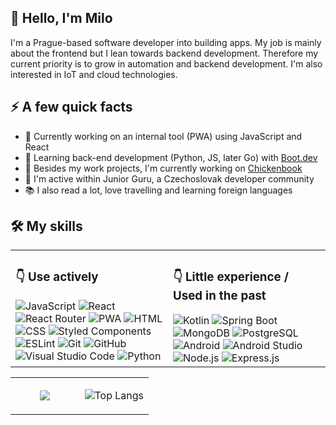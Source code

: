 ## 👋 Hello, I'm Milo
I'm a Prague-based software developer into building apps. My job is mainly about the frontend but I lean towards backend development. Therefore my current priority is to grow in automation and backend development. I'm also interested in IoT and cloud technologies.

## ⚡ A few quick facts
- 🔭 Currently working on an internal tool (PWA) using JavaScript and React
- 🌱 Learning back-end development (Python, JS, later Go) with [Boot.dev](https://www.boot.dev/)
- 🐣 Besides my work projects, I'm currently working on [Chickenbook](https://github.com/milojezek/chickenbook)
- 💬 I'm active within Junior Guru, a Czechoslovak developer community
- 📚 I also read a lot, love travelling and learning foreign languages

## 🛠️ My skills
<table><tr><td valign="top" width="50%">

### <div align="left">👇 Use actively</div>
<div align="left">  
<img src="https://img.shields.io/badge/JavaScript-F7DF1E.svg?style=for-the-badge&logo=JavaScript&logoColor=black" alt="JavaScript">
<img src="https://img.shields.io/badge/React-61DAFB.svg?style=for-the-badge&logo=React&logoColor=black" alt="React">
<img src="https://img.shields.io/badge/React%20Router-CA4245.svg?style=for-the-badge&logo=React-Router&logoColor=white" alt="React Router">
<img src="https://img.shields.io/badge/PWA-5A0FC8.svg?style=for-the-badge&logo=PWA&logoColor=white" alt="PWA">
<img src="https://img.shields.io/badge/HTML5-E34F26.svg?style=for-the-badge&logo=HTML5&logoColor=white" alt="HTML">
<img src="https://img.shields.io/badge/CSS3-1572B6.svg?style=for-the-badge&logo=CSS3&logoColor=white" alt="CSS">
<img src="https://img.shields.io/badge/styledcomponents-DB7093.svg?style=for-the-badge&logo=styled-components&logoColor=white" alt="Styled Components">
<img src="https://img.shields.io/badge/ESLint-4B32C3.svg?style=for-the-badge&logo=ESLint&logoColor=white" alt="ESLint">
<img src="https://img.shields.io/badge/Git-F05032.svg?style=for-the-badge&logo=Git&logoColor=white" alt="Git">
<img src="https://img.shields.io/badge/GitHub-181717.svg?style=for-the-badge&logo=GitHub&logoColor=white" alt="GitHub">
<img src="https://img.shields.io/badge/Visual%20Studio%20Code-007ACC.svg?style=for-the-badge&logo=Visual-Studio-Code&logoColor=white" alt="Visual Studio Code">
<img src="https://img.shields.io/badge/Python-3776AB.svg?style=for-the-badge&logo=Python&logoColor=white" alt="Python">
</div>

</td><td valign="top" width="50%">

### <div align="left">👇 Little experience / Used in the past</div>
<div align="left">  
<img src="https://img.shields.io/badge/Kotlin-7F52FF.svg?style=for-the-badge&logo=Kotlin&logoColor=white" alt="Kotlin">
<img src="https://img.shields.io/badge/Spring%20Boot-6DB33F.svg?style=for-the-badge&logo=Spring-Boot&logoColor=white" alt="Spring Boot">
<img src="https://img.shields.io/badge/MongoDB-47A248.svg?style=for-the-badge&logo=MongoDB&logoColor=white" alt="MongoDB">
<img src="https://img.shields.io/badge/PostgreSQL-4169E1.svg?style=for-the-badge&logo=PostgreSQL&logoColor=white" alt="PostgreSQL">
<img src="https://img.shields.io/badge/Android-34A853.svg?style=for-the-badge&logo=Android&logoColor=white" alt="Android">
<img src="https://img.shields.io/badge/Android%20Studio-3DDC84.svg?style=for-the-badge&logo=Android-Studio&logoColor=white" alt="Android Studio">
<img src="https://img.shields.io/badge/Node.js-339933.svg?style=for-the-badge&logo=nodedotjs&logoColor=white" alt="Node.js">
<img src="https://img.shields.io/badge/Express-000000.svg?style=for-the-badge&logo=Express&logoColor=white" alt="Express.js">
</div>

</td></tr></table>  



<!--
<div width="100%">
  
</div>
<table><tr><td valign="center" width="50%">
  <img src="https://media1.giphy.com/media/dbtDDSvWErdf2/giphy.gif?cid=ecf05e478cslzqr789liqpjm7k9jzvf2o988ejzlpw8w715u&ep=v1_gifs_search&rid=giphy.gif&ct=g" />
</td><td valign="center" width="50%">
<div width="100%">
  
  ![Top Langs](https://github-readme-stats.vercel.app/api/top-langs/?username=milojezek&layout=compact)
  
</div>
</td></tr></table>

-->



<table align="center"><tr><td valign="center" width="50%">
<div align="center"> 
  <img src="https://media1.giphy.com/media/dbtDDSvWErdf2/giphy.gif?cid=ecf05e478cslzqr789liqpjm7k9jzvf2o988ejzlpw8w715u&ep=v1_gifs_search&rid=giphy.gif&ct=g" />
</div>
</td><td valign="center" width="50%">
<div align="center">  
  
  ![Top Langs](https://github-readme-stats.vercel.app/api/top-langs/?username=milojezek&layout=compact)
</div>
</td></tr></table>  



